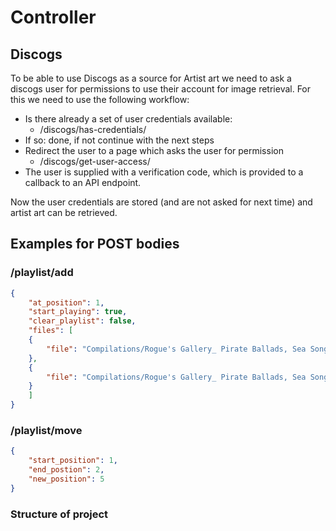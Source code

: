 # Controller

## Discogs

To be able to use Discogs as a source for Artist art we need to ask a discogs user for permissions to use their account for image retrieval. For this we need to use the following workflow:

* Is there already a set of user credentials available:
  * /discogs/has-credentials/
* If so: done, if not continue with the next steps
* Redirect the user to a page which asks the user for permission
  * /discogs/get-user-access/
* The user is supplied with a verification code, which is provided to a callback to an API endpoint.

Now the user credentials are stored (and are not asked for next time) and artist art can be retrieved.

## Examples for POST bodies

### /playlist/add

```json
{
    "at_position": 1,
    "start_playing": true,
    "clear_playlist": false,
    "files": [
    {
        "file": "Compilations/Rogue's Gallery_ Pirate Ballads, Sea Songs, & Chanteys/04 Fire Down Below.mp3"
    },
    {
        "file": "Compilations/Rogue's Gallery_ Pirate Ballads, Sea Songs, & Chanteys/27 Pinery Boy.mp3"
    }
    ]
}
```

### /playlist/move

```json
{
    "start_position": 1,
    "end_postion": 2,
    "new_position": 5
}
```

### Structure of project
